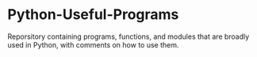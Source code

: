 # Python-Useful-Programs
Reporsitory containing programs, functions, and modules that are broadly used in Python, with comments on how to use them.
